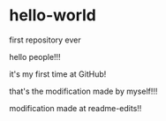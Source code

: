 # hello-world
first repository ever

hello people!!!

it's my first time at GitHub!

that's the modification made by myself!!!

modification made at readme-edits!!
